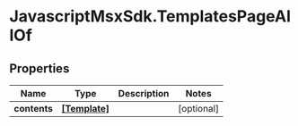 # JavascriptMsxSdk.TemplatesPageAllOf

## Properties

Name | Type | Description | Notes
------------ | ------------- | ------------- | -------------
**contents** | [**[Template]**](Template.md) |  | [optional] 


